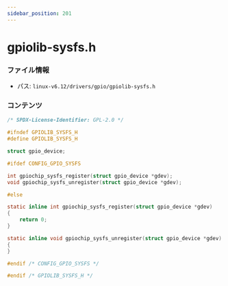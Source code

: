 ```yaml
---
sidebar_position: 201
---
```

# gpiolib-sysfs.h

### ファイル情報

- パス: `linux-v6.12/drivers/gpio/gpiolib-sysfs.h`

### コンテンツ

```h
/* SPDX-License-Identifier: GPL-2.0 */

#ifndef GPIOLIB_SYSFS_H
#define GPIOLIB_SYSFS_H

struct gpio_device;

#ifdef CONFIG_GPIO_SYSFS

int gpiochip_sysfs_register(struct gpio_device *gdev);
void gpiochip_sysfs_unregister(struct gpio_device *gdev);

#else

static inline int gpiochip_sysfs_register(struct gpio_device *gdev)
{
	return 0;
}

static inline void gpiochip_sysfs_unregister(struct gpio_device *gdev)
{
}

#endif /* CONFIG_GPIO_SYSFS */

#endif /* GPIOLIB_SYSFS_H */

```
